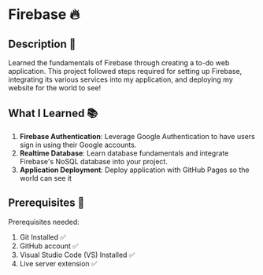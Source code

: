 # Firebase 🔥

## Description 📝 

Learned the fundamentals of Firebase through creating a to-do web application. This project followed steps required 
for setting up Firebase, integrating its various services into my application, and deploying my website for the world to see!

## What I Learned 📚

1) **Firebase Authentication**: Leverage Google Authentication to have users sign in using
their Google accounts.
2) **Realtime Database**: Learn database fundamentals and integrate Firebase's NoSQL
database into your project.
3) **Application Deployment**: Deploy application with GitHub Pages so the world can
see it

## Prerequisites 📄

Prerequisites needed:
1) Git Installed ✅  
2) GitHub account ✅  
3) Visual Studio Code (VS) Installed ✅
4) Live server extension ✅
